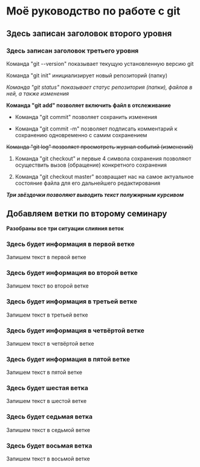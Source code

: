 # Моё руководство по работе с git

## Здесь записан заголовок второго уровня

### Здесь записан заголовок третьего уровня

Команда "git --version" показывает текущую установленную версию git

Команда "git init" инициализирует новый репозиторий (папку)

*Команда "git status" показывает статус репозитория (папки), файлов в ней, а также изменения*

**Команда "git add" позволяет включить файл в отслеживание**

* Команда "git commit" позволяет сохранить изменения

* Команда "git commit -m" позволяет подписать комментарий к сохранению одновременно с самим сохранением

~~Команда "git log" позволяет просмотреть журнал событий (изменений)~~

1. Команда "git checkout" и первые 4 символа сохранения позволяют осуществить вызов (обращение) конкретного сохранения

2. Команда "git checkout master" возвращает нас на самое актуальное состояние файла для его дальнейшего редактирования

***Три звёздочки позволяют выводить текст полужирным курсивом***

## Добавляем ветки по второму семинару
**Разобраны все три ситуации слияния веток**

### Здесь будет информация в первой ветке
Запишем текст в первой ветке

### Здесь будет информация во второй ветке
Запишем текст во второй ветке

### Здесь будет информация в третьей ветке
Запишем текст в третьей ветке

### Здесь будет информация в четвёртой ветке
Запишем текст в четвёртой ветке

### Здесь будет информация в пятой ветке
Запишем текст в пятой ветке

### Здесь будет шестая ветка
Запишем текст в шестой ветке

### Здесь будет седьмая ветка
Запишем текст в седьмой ветке

### Здесь будет восьмая ветка
Запишем текст в восьмой ветке